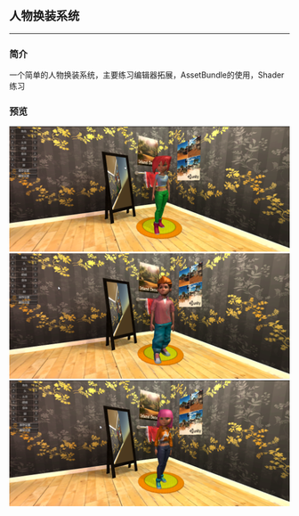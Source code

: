 ## 人物换装系统  
---
### 简介  
一个简单的人物换装系统，主要练习编辑器拓展，AssetBundle的使用，Shader练习  
### 预览  
![](./Previews/1.png)  
![](./Previews/2.png)  
![](./Previews/3.png)  
